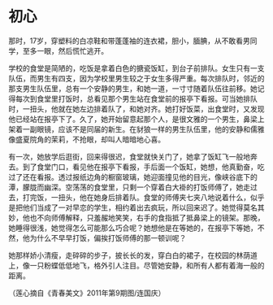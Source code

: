 # 初心

那时，17岁，穿塑料的白凉鞋和带蓬蓬袖的连衣裙，胆小，腼腆，从不敢看男同学，至多一眼，然后慌忙逃开。 

学校的食堂是简陋的，吃饭是拿着白色的搪瓷饭缸，到台子前排队。女生只有一支队伍，而男生有四支，因为学校里男生较之于女生多得严重。每次排队时，邻近的那支男生队伍里，总有一个安静的男生，和她一道，一寸寸随着队伍往前移。她记得每次到食堂里打饭时，总看见那个男生站在食堂前的报亭下看报。可当她排队时，一扭头，他就在她左边排着队了，和她对齐。她打好饭菜，出食堂时，又发现他已经站在报亭下了。久了，她开始留意起那个人，是很文雅的一个男生，鼻梁上架着一副眼镜，应该不是同届的新生。在豺狼一样的男生队伍里，他的安静和儒雅像盛夏院角的茉莉，不抢眼，却叫人暗暗地心喜。 

有一次，她放学后逛街，回来得很迟，食堂就快关门了，她拿了饭缸飞一般地奔去。到了食堂门口，看见他在报亭下看报，手后面一个饭缸，她想，他真勤奋，吃过了还在看报。透过报纸边角的橱窗玻璃，她迎面撞见他的目光，像峡谷底下的潭，朦胧而幽深。空荡荡的食堂里，只剩一个穿着白大褂的打饭师傅了，她走过去，打完饭，一扭头，他在她身后排着队。食堂的师傅夹七夹八地说着什么，似乎是把他们当成了一对早恋的学生，相约着出去疯玩，所以回来迟了。她觉得莫名其妙，他也不向师傅解释，只羞赧地笑笑，右手的食指抵了抵鼻梁上的镜架。那晚，她睡得很浅，她觉得怎么可能那么巧合呢？她想他是在等她的，在报亭下等她，不然，他为什么不早早打饭，偏挨打饭师傅的那一顿训呢？ 

她那样娇小清瘦，走碎碎的步子，披长长的发，穿白白的裙子，在校园的林荫道上，像一只粉蝶低低地飞，格外引人注目。尽管她安静，和所有人都有着海一般的距离。 

（莲心摘自《青春美文》2011年第9期图/连国庆）